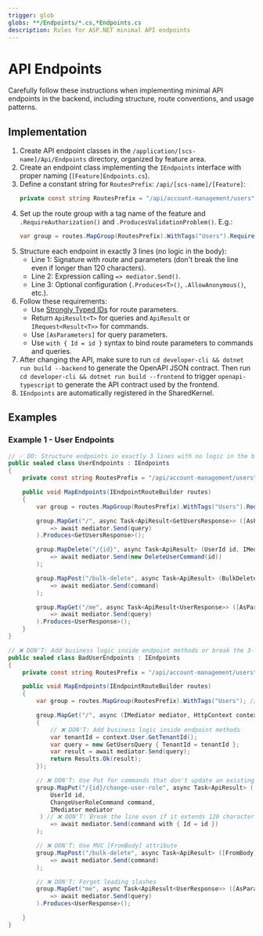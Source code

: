 ```yaml
---
trigger: glob
globs: **/Endpoints/*.cs,*Endpoints.cs
description: Rules for ASP.NET minimal API endpoints
---
```


# API Endpoints

Carefully follow these instructions when implementing minimal API endpoints in the backend, including structure, route conventions, and usage patterns.

## Implementation

1. Create API endpoint classes in the `/application/[scs-name]/Api/Endpoints` directory, organized by feature area.
2. Create an endpoint class implementing the `IEndpoints` interface with proper naming (`[Feature]Endpoints.cs`).
3. Define a constant string for `RoutesPrefix`: `/api/[scs-name]/[Feature]`:
   ```csharp
   private const string RoutesPrefix = "/api/account-management/users";
   ```
4. Set up the route group with a tag name of the feature and `.RequireAuthorization()` and `.ProducesValidationProblem()`. E.g.: 
   ```csharp
   var group = routes.MapGroup(RoutesPrefix).WithTags("Users").RequireAuthorization().ProducesValidationProblem();
   ```
5. Structure each endpoint in exactly 3 lines (no logic in the body):
   - Line 1: Signature with route and parameters (don't break the line even if longer than 120 characters).
   - Line 2: Expression calling `=> mediator.Send()`.
   - Line 3: Optional configuration (`.Produces<T>()`, `.AllowAnonymous()`, etc.).
6. Follow these requirements:
   - Use [Strongly Typed IDs](/.windsurf/rules/backend/strongly-typed-ids.md) for route parameters.
   - Return `ApiResult<T>` for queries and `ApiResult` or `IRequest<Result<T>>` for commands.
   - Use `[AsParameters]` for query parameters.
   - Use `with { Id = id }` syntax to bind route parameters to commands and queries.
7. After changing the API, make sure to run `cd developer-cli && dotnet run build --backend` to generate the OpenAPI JSON contract. Then run `cd developer-cli && dotnet run build --frontend` to trigger `openapi-typescript` to generate the API contract used by the frontend.
8. `IEndpoints` are automatically registered in the SharedKernel.

## Examples

### Example 1 - User Endpoints

```csharp
// ✅ DO: Structure endpoints in exactly 3 lines with no logic in the body
public sealed class UserEndpoints : IEndpoints
{
    private const string RoutesPrefix = "/api/account-management/users";

    public void MapEndpoints(IEndpointRouteBuilder routes)
    {
        var group = routes.MapGroup(RoutesPrefix).WithTags("Users").RequireAuthorization().ProducesValidationProblem();

        group.MapGet("/", async Task<ApiResult<GetUsersResponse>> ([AsParameters] GetUsersQuery query, IMediator mediator)
            => await mediator.Send(query)
        ).Produces<GetUsersResponse>();

        group.MapDelete("/{id}", async Task<ApiResult> (UserId id, IMediator mediator)
            => await mediator.Send(new DeleteUserCommand(id))
        );

        group.MapPost("/bulk-delete", async Task<ApiResult> (BulkDeleteUsersCommand command, IMediator mediator)
            => await mediator.Send(command)
        );

        group.MapGet("/me", async Task<ApiResult<UserResponse>> ([AsParameters] GetUserQuery query, IMediator mediator)
            => await mediator.Send(query)
        ).Produces<UserResponse>();
    }
}

// ❌ DON'T: Add business logic inside endpoint methods or break the 3-line structure
public sealed class BadUserEndpoints : IEndpoints
{
    private const string RoutesPrefix = "/api/account-management/users";

    public void MapEndpoints(IEndpointRouteBuilder routes)
    {
        var group = routes.MapGroup(RoutesPrefix).WithTags("Users"); // ❌ DON'T: Skip .RequireAuthorization() even if all endpoints AllowAnonymous

        group.MapGet("/", async (IMediator mediator, HttpContext context) => 
        {
            // ❌ DON'T: Add business logic inside endpoint methods
            var tenantId = context.User.GetTenantId();
            var query = new GetUsersQuery { TenantId = tenantId };
            var result = await mediator.Send(query);
            return Results.Ok(result);
        });

        // ❌ DON'T: Use Put for commands that don't update an existing resource
        group.MapPut("/{id}/change-user-role", async Task<ApiResult> (
            UserId id,
            ChangeUserRoleCommand command,
            IMediator mediator
         ) // ❌ DON'T: Break the line even if it extends 120 characters
            => await mediator.Send(command with { Id = id })
        );

        // ❌ DON'T: Use MVC [FromBody] attribute
        group.MapPost("/bulk-delete", async Task<ApiResult> ([FromBody] BulkDeleteUsersCommand command, IMediator mediator)
            => await mediator.Send(command)
        );

        // ❌ DON'T: Forget leading slashes
        group.MapGet("me", async Task<ApiResult<UserResponse>> ([AsParameters] GetUserQuery query, IMediator mediator)
            => await mediator.Send(query)
        ).Produces<UserResponse>();

    }
}
```
